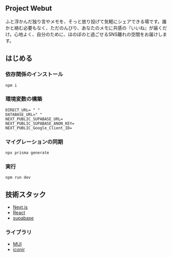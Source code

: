 ## Project Webut
ふと浮かんだ独り言やメモを、そっと放り投げて気軽にシェアできる場です。誰かと絡む必要もなく、ただのんびり、あなたのメモに共感の『いいね』が届くだけ。心地よく、自分のために、ほのぼのと過ごせるSNS離れの空間をお届けします。

## はじめる

### 依存関係のインストール
```
npm i
```

### 環境変数の構築
```
DIRECT_URL= " "
DATABASE_URL=" "
NEXT_PUBLIC_SUPABASE_URL=
NEXT_PUBLIC_SUPABASE_ANON_KEY=
NEXT_PUBLIC_Google_Client_ID=
```

### マイグレーションの同期
```
npx prisma generate
```

### 実行
```
npm run dev
```

## 技術スタック
- [Next.js](https://nextjs.org/)
- [React](https://ja.react.dev/)
- [supabase](https://supabase.com/)

### ライブラリ
- [MUI](https://mui.com/)
- [iconir](https://iconoir.com/)
